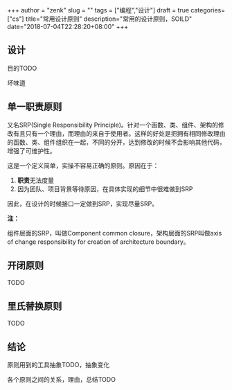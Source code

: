 +++
author = "zenk"
slug = ""
tags = ["编程","设计"]
draft = true
categories=["cs"]
title="常用设计原则"
description="常用的设计原则，SOILD"
date="2018-07-04T22:28:20+08:00"
+++

## 设计

目的TODO

坏味道

## 单一职责原则

又名SRP(Single Responsibility Principle)。针对一个函数、类、组件、架构的修改有且只有一个理由，而理由的来自于使用者。这样的好处是把拥有相同修改理由的函数、类、组件组织在一起，不同的分开，达到修改的时候不会影响其他代码，增强了可维护性。

这是一个定义简单，实操不容易正确的原则。原因在于：

1. **职责**无法度量
2. 因为团队、项目背景等待原因，在具体实现的细节中很难做到SRP

因此，在设计的时候接口一定做到SRP，实现尽量SRP。

**注：**

组件层面的SRP，叫做Component common closure，架构层面的SRP叫做axis of change responsibility for creation of architecture boundary。

## 开闭原则

TODO

## 里氏替换原则

TODO

## 结论

原则用到的工具抽象TODO，抽象变化

各个原则之间的关系，理由，总结TODO